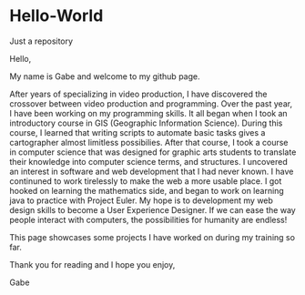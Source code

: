 # Hello-World
Just a repository

Hello,

My name is Gabe and welcome to my github page. 
  
  After years of specializing in video production, I have discovered the crossover between video production and programming. Over the past year, I have been working on my programming skills. It all began when I took an introductory course in GIS (Geographic Information Science). During this course, I learned that writing scripts to automate basic tasks gives a cartographer almost limitless possibilies.  After that course, I took a course in computer science that was designed for graphic arts students to translate their knowledge into computer science terms, and structures. I uncovered an interest in software and web development that I had never known. I have continuned to work tirelessly to make the web a more usable place. I got hooked on learning the mathematics side, and began to work on learning java to practice with Project Euler. My hope is to development my web design skills to become a User Experience Designer. If we can ease the way people interact with computers, the possibilities for humanity are endless!
  
 This page showcases some projects I have worked on during my training so far.
  
  Thank you for reading and I hope you enjoy,
  
  Gabe
